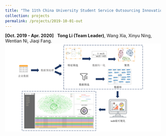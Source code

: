 ```yaml
---
title: "The 11th China University Student Service Outsourcing Innovation and Entrepreneurship Competition. (National Third Prize)"
collection: projects
permalink: /projects/2019-10-01-out
---
```


<strong>[Oct. 2019 - Apr. 2020]</strong>&nbsp;&nbsp;&nbsp;<strong>Tong Li (Team Leader)</strong>, Wang Xia, Xinyu Ning, Wentian Ni, Jiaqi Fang.                                
<img src="/images/Out.png" />   
         
